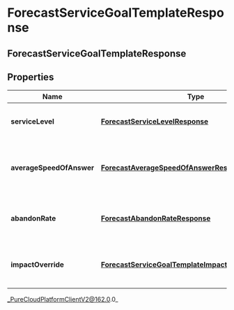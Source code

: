 # ForecastServiceGoalTemplateResponse

## ForecastServiceGoalTemplateResponse

## Properties

|Name | Type | Description | Notes|
|------------ | ------------- | ------------- | -------------|
| **serviceLevel** | [**ForecastServiceLevelResponse**](ForecastServiceLevelResponse) | The service level goal for this forecast | [optional] |
| **averageSpeedOfAnswer** | [**ForecastAverageSpeedOfAnswerResponse**](ForecastAverageSpeedOfAnswerResponse) | The average speed of answer goal for this forecast | [optional] |
| **abandonRate** | [**ForecastAbandonRateResponse**](ForecastAbandonRateResponse) | The abandon rate goal for this forecast | [optional] |
| **impactOverride** | [**ForecastServiceGoalTemplateImpactOverrideResponse**](ForecastServiceGoalTemplateImpactOverrideResponse) | The service goal impact overrides for this forecast | [optional] |



_PureCloudPlatformClientV2@162.0.0_

